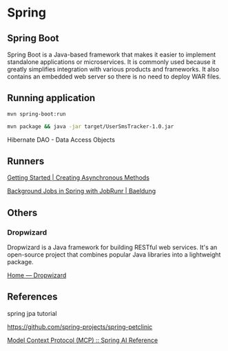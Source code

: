 # Spring

## Spring Boot

Spring Boot is a Java-based framework that makes it easier to implement standalone applications or microservices. It is commonly used because it greatly simplifies integration with various products and frameworks. It also contains an embedded web server so there is no need to deploy WAR files.

## Running application

```bash
mvn spring-boot:run

mvn package && java -jar target/UserSmsTracker-1.0.jar
```

Hibernate DAO - Data Access Objects

## Runners

[Getting Started | Creating Asynchronous Methods](https://spring.io/guides/gs/async-method/)

[Background Jobs in Spring with JobRunr | Baeldung](https://www.baeldung.com/java-jobrunr-spring)

## Others

### Dropwizard

Dropwizard is a Java framework for building RESTful web services. It's an open-source project that combines popular Java libraries into a lightweight package.

[Home — Dropwizard](https://www.dropwizard.io/en/stable/)

## References

spring jpa tutorial

https://github.com/spring-projects/spring-petclinic

[Model Context Protocol (MCP) :: Spring AI Reference](https://docs.spring.io/spring-ai/reference/api/mcp/mcp-overview.html)
